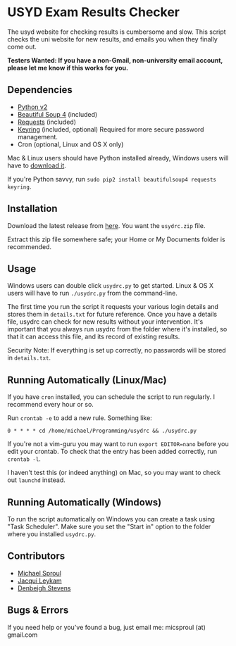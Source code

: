 USYD Exam Results Checker
=========================================

The usyd website for checking results is cumbersome and slow. This script checks the uni website for new results, and emails you when they finally come out.

**Testers Wanted: If you have a non-Gmail, non-university email account, please let me know if this works for you.**

## Dependencies ##

* [Python v2](http://www.python.org/getit/)
* [Beautiful Soup 4](http://www.crummy.com/software/BeautifulSoup/bs4/doc/) (included)
* [Requests](http://docs.python-requests.org/en/latest/) (included)
* [Keyring](https://pypi.python.org/pypi/keyring) (included, optional) Required for more secure password management.
* Cron (optional, Linux and OS X only)

Mac & Linux users should have Python installed already, Windows users will have to [download it](http://python.org/ftp/python/2.7.6/python-2.7.6.msi).

If you're Python savvy, run `sudo pip2 install beautifulsoup4 requests keyring`.

## Installation ##

Download the latest release from [here](https://github.com/gnusouth/usydrc/releases). You want the `usydrc.zip` file.

Extract this zip file somewhere safe; your Home or My Documents folder is recommended.

## Usage ##

Windows users can double click `usydrc.py` to get started. Linux & OS X users will have to run `./usydrc.py` from the command-line.

The first time you run the script it requests your various login details and stores them in `details.txt` for future reference. Once you have a details file, usydrc can check for new results without your intervention. It's important that you always run usydrc from the folder where it's installed, so that it can access this file, and its record of existing results.

Security Note: If everything is set up correctly, no passwords will be stored in `details.txt`.

## Running Automatically (Linux/Mac) ##

If you have `cron` installed, you can schedule the script to run regularly. I recommend every hour or so.

Run `crontab -e` to add a new rule. Something like:

``0 * * * * cd /home/michael/Programming/usydrc && ./usydrc.py``

If you're not a vim-guru you may want to run `export EDITOR=nano` before you edit your crontab. To check that the entry has been added correctly, run `crontab -l`.

I haven't test this (or indeed anything) on Mac, so you may want to check out `launchd` instead.

## Running Automatically (Windows) ##

To run the script automatically on Windows you can create a task using "Task Scheduler". Make sure you set the "Start in" option to the folder where you installed `usydrc.py`.

## Contributors

* [Michael Sproul](https://github.com/gnusouth)
* [Jacqui Leykam](https://github.com/jqln-0)
* [Denbeigh Stevens](https://github.com/denbeigh2000)

## Bugs & Errors ##

If you need help or you've found a bug, just email me: micsproul (at) gmail.com
